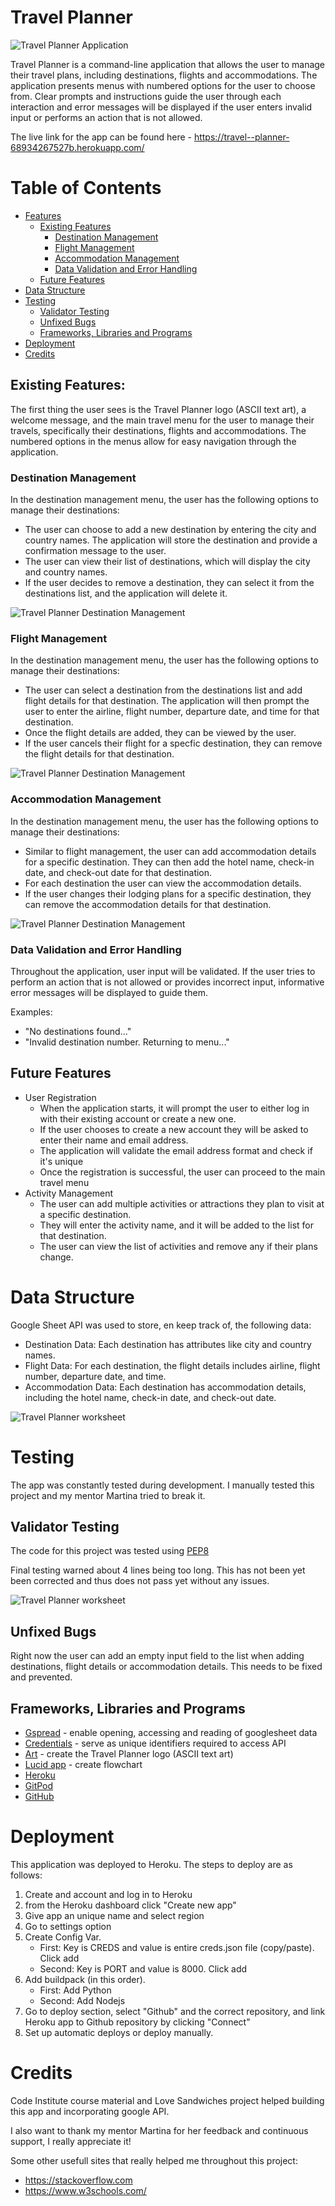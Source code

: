 # **Travel Planner**

![Travel Planner Application](assets/readme-images/tp-application.png)

Travel Planner is a command-line application that allows the user to manage their travel plans, including destinations, flights and accommodations. The application presents menus with numbered options for the user to choose from. Clear prompts and instructions guide the user through each interaction and error messages will be displayed if the user enters invalid input or performs an action that is not allowed.

The live link for the app can be found here - https://travel--planner-68934267527b.herokuapp.com/

# Table of Contents
- [Features](#features)
  - [Existing Features](#existing-features)
    - [Destination Management](#destination-management)
    - [Flight Management](#flight-management)
    - [Accommodation Management](#accommodation-management)
    - [Data Validation and Error Handling](#data-validation-and-error-handling)
  - [Future Features](#future-features)
- [Data Structure](#Googlesheet)
- [Testing](#testing)
  - [Validator Testing](#validator-testing)
  - [Unfixed Bugs](#unfixed-bugs)
  - [Frameworks, Libraries and Programs](frameworks-libraries-and-programs)
- [Deployment](#Deployment)
- [Credits](#Credits)


## Existing Features:
The first thing the user sees is the Travel Planner logo (ASCII text art), a welcome message, and the main travel menu for the user to manage their travels, specifically their destinations, flights and accommodations. The numbered options in the menus allow for easy navigation through the application.


### Destination Management
In the destination management menu, the user has the following options to manage their destinations:
- The user can choose to add a new destination by entering the city and country names. The application will store the destination and provide a confirmation message to the user.
- The user can view their list of destinations, which will display the city and country names.
- If the user decides to remove a destination, they can select it from the destinations list, and the application will delete it.

![Travel Planner Destination Management](assets/readme-images/tp-destination-management.png)


### Flight Management
In the destination management menu, the user has the following options to manage their destinations:
- The user can select a destination from the destinations list and add flight details for that destination. The application will then prompt the user to enter the airline, flight number, departure date, and time for that destination.
- Once the flight details are added, they can be viewed by the user.
- If the user cancels their flight for a specfic destination, they can remove the flight details for that destination.

![Travel Planner Destination Management](assets/readme-images/tp-flight-management.png)


### Accommodation Management
In the destination management menu, the user has the following options to manage their destinations:
- Similar to flight management, the user can add accommodation details for a specific destination. They can then add the hotel name, check-in date, and check-out date for that destination.
- For each destination the user can view the accommodation details.
- If the user changes their lodging plans for a specific destination, they can remove the accommodation details for that destination.

![Travel Planner Destination Management](assets/readme-images/tp-accommodation-management.png)


### Data Validation and Error Handling
Throughout the application, user input will be validated. If the user tries to perform an action that is not allowed or provides incorrect input, informative error messages will be displayed to guide them.

Examples:
- "No destinations found..."
- "Invalid destination number. Returning to menu..."

## Future Features
- User Registration
  - When the application starts, it will prompt the user to either log in with their existing account or create a new one.
  - If the user chooses to create a new account they will be asked to enter their name and email address.
  - The application will validate the email address format and check if it's unique
  - Once the registration is successful, the user can proceed to the main travel menu
- Activity Management
  - The user can add multiple activities or attractions they plan to visit at a specific destination.
  - They will enter the activity name, and it will be added to the list for that destination.
  - The user can view the list of activities and remove any if their plans change.


# Data Structure
Google Sheet API was used to store, en keep track of, the following data:
- Destination Data: Each destination has attributes like city and country names.
- Flight Data: For each destination, the flight details includes airline, flight number, departure date, and time.
- Accommodation Data: Each destination has accommodation details, including the hotel name, check-in date, and check-out date.

![Travel Planner worksheet](assets/readme-images/tp-worksheet.png)


# Testing

The app was constantly tested during development. I manually tested this project and my mentor Martina tried to break it. 

## Validator Testing
The code for this project was tested using [PEP8](https://pep8ci.herokuapp.com/#)

Final testing warned about 4 lines being too long. This has not been yet been corrected and thus does not pass yet without any issues.

![Travel Planner worksheet](assets/readme-images/tp-pep8-python-validator.png)


## Unfixed Bugs

Right now the user can add an empty input field to the list when adding destinations, flight details or accommodation details. This needs to be fixed and prevented.


## Frameworks, Libraries and Programs
- [Gspread](https://docs.gspread.org/en/v5.10.0/) -  enable opening, accessing and reading of googlesheet data
- [Credentials](https://pypi.org/project/credentials/) -  serve as unique identifiers required to access API
- [Art](https://pypi.org/project/art/) -  create the Travel Planner logo (ASCII text art)
- [Lucid app](https://www.lucidchart.com/) - create flowchart
- [Heroku](https://dashboard.heroku.com/)
- [GitPod](https://www.gitpod.io/)
- [GitHub](https://github.com/)


# Deployment
This application was deployed to Heroku. The steps to deploy are as follows:
1. Create and account and log in to Heroku
2. from the Heroku dashboard click "Create new app"
3. Give app an unique name and select region
4. Go to settings option
5. Create Config Var. 
    - First: Key is CREDS and value is entire creds.json file (copy/paste). Click add
    - Second: Key is PORT and value is 8000. Click add
6. Add buildpack (in this order). 
    - First: Add Python
    - Second: Add Nodejs
7. Go to deploy section, select "Github" and the correct repository, and link Heroku app to Github repository by clicking "Connect"
8. Set up automatic deploys or deploy manually.


# Credits

Code Institute course material and Love Sandwiches project helped building this app and incorporating google API.

I also want to thank my mentor Martina for her feedback and continuous support, I really appreciate it!

Some other usefull sites that really helped me throughout this project: 
- https://stackoverflow.com
- https://www.w3schools.com/